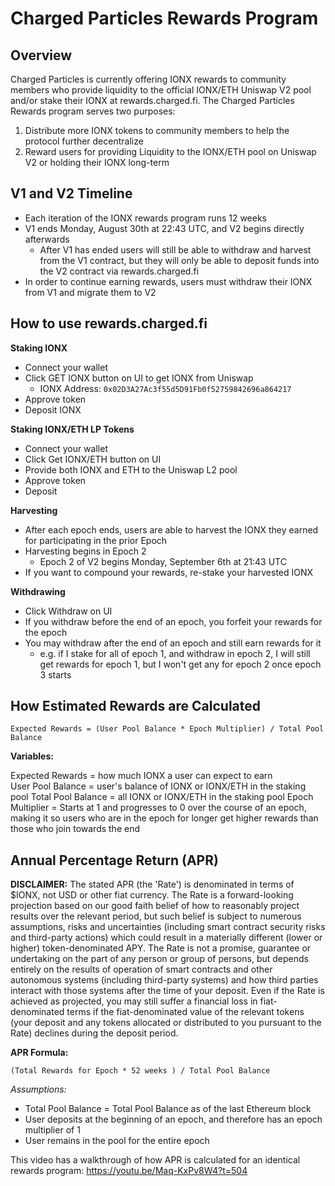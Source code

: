 # Charged Particles Rewards Program

## Overview

Charged Particles is currently offering IONX rewards to community members who provide liquidity to the official IONX/ETH Uniswap V2 pool and/or stake their IONX at rewards.charged.fi. The Charged Particles Rewards program serves two purposes:

1) Distribute more IONX tokens to community members to help the protocol further decentralize
2) Reward users for providing Liquidity to the IONX/ETH pool on Uniswap V2 or holding their IONX long-term

## V1 and V2 Timeline

- Each iteration of the IONX rewards program runs 12 weeks
- V1 ends Monday, August 30th at 22:43 UTC, and V2 begins directly afterwards
  - After V1 has ended users will still be able to withdraw and harvest from the V1 contract, but they will only be able to deposit funds into the V2 contract via rewards.charged.fi
- In order to continue earning rewards, users must withdraw their IONX from V1 and migrate them to V2 
## How to use rewards.charged.fi

**Staking IONX**
- Connect your wallet
- Click GET IONX button on UI to get IONX from Uniswap
  - IONX Address: `0x02D3A27Ac3f55d5D91Fb0f52759842696a864217`
- Approve token
- Deposit IONX
  
**Staking IONX/ETH LP Tokens**
- Connect your wallet
 - Click Get IONX/ETH button on UI
  - Provide both IONX and ETH to the Uniswap L2 pool
  - Approve token
  - Deposit

**Harvesting**
 - After each epoch ends, users are able to harvest the IONX they earned for participating in the prior Epoch
 - Harvesting begins in Epoch 2
   - Epoch 2 of V2 begins Monday, September 6th at 21:43 UTC
  - If you want to compound your rewards, re-stake your harvested IONX

**Withdrawing**
- Click Withdraw on UI
- If you withdraw before the end of an epoch, you forfeit your rewards for the epoch
- You may withdraw after the end of an epoch and still earn rewards for it
  - e.g. if I stake for all of epoch 1, and withdraw in epoch 2, I will still get rewards for epoch 1, but I won't get any for epoch 2 once epoch 3 starts

## How Estimated Rewards are Calculated

`Expected Rewards = (User Pool Balance * Epoch Multiplier) / Total Pool Balance`

**Variables:**

Expected Rewards = how much IONX a user can expect to earn  
User Pool Balance = user's balance of IONX or IONX/ETH in the staking pool
Total Pool Balance = all IONX or IONX/ETH in the staking pool
Epoch Multiplier = Starts at 1 and progresses to 0 over the course of an epoch, making it so users who are in the epoch for longer get higher rewards than those who join towards the end

## Annual Percentage Return (APR)

**DISCLAIMER:**
The stated APR (the 'Rate') is denominated in terms of $IONX, not USD or other fiat currency. The Rate is a forward-looking projection based on our good faith belief of how to reasonably project results over the relevant period, but such belief is subject to numerous assumptions, risks and uncertainties (including smart contract security risks and third-party actions) which could result in a materially different (lower or higher) token-denominated APY. The Rate is not a promise, guarantee or undertaking on the part of any person or group of persons, but depends entirely on the results of operation of smart contracts and other autonomous systems (including third-party systems) and how third parties interact with those systems after the time of your deposit. Even if the Rate is achieved as projected, you may still suffer a financial loss in fiat-denominated terms if the fiat-denominated value of the relevant tokens (your deposit and any tokens allocated or distributed to you pursuant to the Rate) declines during the deposit period.

**APR Formula:**

`(Total Rewards for Epoch * 52 weeks ) / Total Pool Balance`

*Assumptions:*
- Total Pool Balance = Total Pool Balance as of the last Ethereum block
- User deposits at the beginning of an epoch, and therefore has an epoch multiplier of 1
- User remains in the pool for the entire epoch


This video has a walkthrough of how APR is calculated for an identical rewards program: https://youtu.be/Maq-KxPv8W4?t=504
